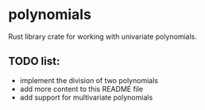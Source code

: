# polynomials

Rust library crate for working with univariate polynomials.

## TODO list:
- implement the division of two polynomials
- add more content to this README file
- add support for multivariate polynomials